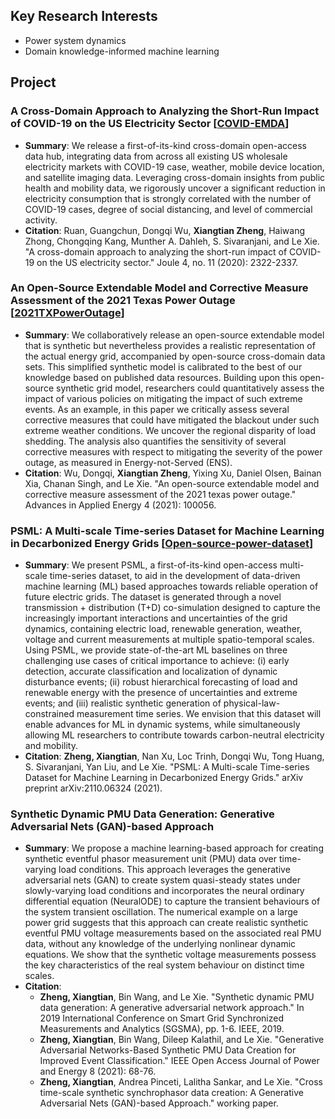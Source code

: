 ## Key Research Interests
- Power system dynamics
- Domain knowledge-informed machine learning

## Project
### A Cross-Domain Approach to Analyzing the Short-Run Impact of COVID-19 on the US Electricity Sector [[COVID-EMDA](https://github.com/tamu-engineering-research/COVID-EMDA)]
- **Summary**: We release a first-of-its-kind cross-domain open-access data hub, integrating data from across all existing US wholesale electricity markets with COVID-19 case, weather, mobile device location, and satellite imaging data. Leveraging cross-domain insights from public health and mobility data, we rigorously uncover a significant reduction in electricity consumption that is strongly correlated with the number of COVID-19 cases, degree of social distancing, and level of commercial activity.
- **Citation**: Ruan, Guangchun, Dongqi Wu, **Xiangtian Zheng**, Haiwang Zhong, Chongqing Kang, Munther A. Dahleh, S. Sivaranjani, and Le Xie. "A cross-domain approach to analyzing the short-run impact of COVID-19 on the US electricity sector." Joule 4, no. 11 (2020): 2322-2337.

### An Open-Source Extendable Model and Corrective Measure Assessment of the 2021 Texas Power Outage [[2021TXPowerOutage](https://github.com/tamu-engineering-research/2021TXPowerOutage)]
- **Summary**: We collaboratively release an open-source extendable model that is synthetic but nevertheless provides a realistic representation of the actual energy grid, accompanied by open-source cross-domain data sets. This simplified synthetic model is calibrated to the best of our knowledge based on published data resources. Building upon this open-source synthetic grid model, researchers could quantitatively assess the impact of various policies on mitigating the impact of such extreme events. As an example, in this paper we critically assess several corrective measures that could have mitigated the blackout under such extreme weather conditions. We uncover the regional disparity of load shedding. The analysis also quantifies the sensitivity of several corrective measures with respect to mitigating the severity of the power outage, as measured in Energy-not-Served (ENS).
- **Citation**: Wu, Dongqi, **Xiangtian Zheng**, Yixing Xu, Daniel Olsen, Bainan Xia, Chanan Singh, and Le Xie. "An open-source extendable model and corrective measure assessment of the 2021 texas power outage." Advances in Applied Energy 4 (2021): 100056.

### PSML: A Multi-scale Time-series Dataset for Machine Learning in Decarbonized Energy Grids [[Open-source-power-dataset](https://github.com/tamu-engineering-research/Open-source-power-dataset)]
- **Summary**: We present PSML, a first-of-its-kind open-access multi-scale time-series dataset, to aid in the development of data-driven machine learning (ML) based approaches towards reliable operation of future electric grids. The dataset is generated through a novel transmission + distribution (T+D) co-simulation designed to capture the increasingly important interactions and uncertainties of the grid dynamics, containing electric load, renewable generation, weather, voltage and current measurements at multiple spatio-temporal scales. Using PSML, we provide state-of-the-art ML baselines on three challenging use cases of critical importance to achieve: (i) early detection, accurate classification and localization of dynamic disturbance events; (ii) robust hierarchical forecasting of load and renewable energy with the presence of uncertainties and extreme events; and (iii) realistic synthetic generation of physical-law-constrained measurement time series. We envision that this dataset will enable advances for ML in dynamic systems, while simultaneously allowing ML researchers to contribute towards carbon-neutral electricity and mobility.
- **Citation**: **Zheng, Xiangtian**, Nan Xu, Loc Trinh, Dongqi Wu, Tong Huang, S. Sivaranjani, Yan Liu, and Le Xie. "PSML: A Multi-scale Time-series Dataset for Machine Learning in Decarbonized Energy Grids." arXiv preprint arXiv:2110.06324 (2021).

### Synthetic Dynamic PMU Data Generation: Generative Adversarial Nets (GAN)-based Approach
- **Summary**: We propose a machine learning-based approach for creating synthetic eventful phasor measurement unit (PMU) data over time-varying load conditions. This approach leverages the generative adversarial nets (GAN) to create system quasi-steady states under slowly-varying load conditions and incorporates the neural ordinary differential equation (NeuralODE) to capture the transient behaviours of the system transient oscillation.
The numerical example on a large power grid suggests that this approach can  create realistic synthetic eventful PMU voltage measurements based on the associated real PMU data, without any knowledge of the underlying nonlinear dynamic equations. We show that the synthetic voltage measurements possess the key characteristics of the real system behaviour on distinct time scales.
- **Citation**: 
    - **Zheng, Xiangtian**, Bin Wang, and Le Xie. "Synthetic dynamic PMU data generation: A generative adversarial network approach." In 2019 International Conference on Smart Grid Synchronized Measurements and Analytics (SGSMA), pp. 1-6. IEEE, 2019.
    - **Zheng, Xiangtian**, Bin Wang, Dileep Kalathil, and Le Xie. "Generative Adversarial Networks-Based Synthetic PMU Data Creation for Improved Event Classification." IEEE Open Access Journal of Power and Energy 8 (2021): 68-76.
    - **Zheng, Xiangtian**, Andrea Pinceti, Lalitha Sankar, and Le Xie. "Cross time-scale synthetic synchrophasor data creation: A Generative Adversarial Nets (GAN)-based Approach." working paper.

